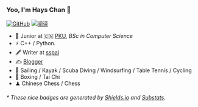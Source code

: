 ### Yoo, I'm Hays Chan 👋

[![GitHub](https://img.shields.io/badge/dynamic/json?logo=github&label=GitHub&labelColor=495867&color=495867&query=%24.data.totalSubs&url=https%3A%2F%2Fapi.spencerwoo.com%2Fsubstats%2F%3Fsource%3Dgithub%26queryKey%3Dhsrmamyo&style=for-the-badge)](https://github.com/hsrmamyo)
[![阅读](https://img.shields.io/badge/dynamic/json?color=FAE8E0&labelColor=B6E2D3&label=%E6%96%87%E7%AB%A0%E8%A2%AB%E9%98%85%E8%AF%BB&query=%24.data.totalSubs&url=%24.data.totalSubs&url=https%3A%2F%2Fapi.spencerwoo.com%2Fsubstats%2F%3Fsource%3Dfeedly%257Cinoreader%257CfeedsPub%26queryKey%3Dhttps://haysc.tech/feed.xml&style=flat-square)](https://sspai.com/u/aw0luepf/posts)

- 🍻 Junior at 🇨🇳 [PKU](https://www.pku.edu.cn), _BSc in Computer Science_
- ⚡ C++ / Python.
- 🖋 Writer at [sspai](https://sspai.com/u/aw0luepf/posts)
- ✍️ [Blogger](https://haysc.tech)
- 🏃 Sailing / Kayak / Scuba Diving / Windsurfing / Table Tennis / Cycling
- 🥋 Boxing / Tai Chi
- ♟ Chinese Chess / Chess 

<h6>* These nice badges are generated by <a href="https://shields.io/">Shields.io</a> and <a href="https://github.com/spencerwooo/Substats">Substats</a>.</h6>
